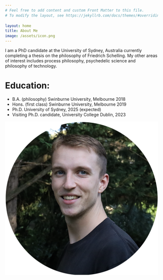 ```yaml
---
# Feel free to add content and custom Front Matter to this file.
# To modify the layout, see https://jekyllrb.com/docs/themes/#overriding-theme-defaults

layout: home
title: About Me
image: /assets/icon.png
---
```

I am a PhD candidate at the University of Sydney, Australia currently completing a thesis on the philosophy of Friedrich Schelling. My other areas of interest includes process philosophy, psychedelic science and philosophy of technology.

Education:
======
* B.A. (philosophy) Swinburne University, Melbourne 2018
* Hons. (first class) Swinburne University, Melbourne 2019
* Ph.D. University of Sydney, 2025 (expected)
* Visiting Ph.D. candidate, University College Dublin, 2023

![](assets/icon.png)
